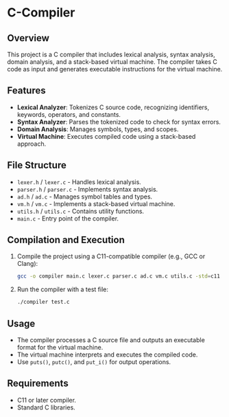 # C-Compiler

## Overview

This project is a C compiler that includes lexical analysis, syntax analysis, domain analysis, and a stack-based virtual machine. The compiler takes C code as input and generates executable instructions for the virtual machine.

## Features

- **Lexical Analyzer**: Tokenizes C source code, recognizing identifiers, keywords, operators, and constants.
- **Syntax Analyzer**: Parses the tokenized code to check for syntax errors.
- **Domain Analysis**: Manages symbols, types, and scopes.
- **Virtual Machine**: Executes compiled code using a stack-based approach.

## File Structure

- `lexer.h` / `lexer.c` - Handles lexical analysis.
- `parser.h` / `parser.c` - Implements syntax analysis.
- `ad.h` / `ad.c` - Manages symbol tables and types.
- `vm.h` / `vm.c` - Implements a stack-based virtual machine.
- `utils.h` / `utils.c` - Contains utility functions.
- `main.c` - Entry point of the compiler.

## Compilation and Execution

1. Compile the project using a C11-compatible compiler (e.g., GCC or Clang):
   ```sh
   gcc -o compiler main.c lexer.c parser.c ad.c vm.c utils.c -std=c11
   ```
2. Run the compiler with a test file:
   ```sh
   ./compiler test.c
   ```

## Usage

- The compiler processes a C source file and outputs an executable format for the virtual machine.
- The virtual machine interprets and executes the compiled code.
- Use `puts()`, `putc()`, and `put_i()` for output operations.

## Requirements

- C11 or later compiler.
- Standard C libraries.
